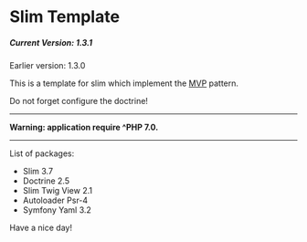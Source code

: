 <h1>Slim Template</h1>
<h5>Current Version: 1.3.1</h5>
<p>Earlier version: 1.3.0</p>

<main>
<p>This is a template for slim which implement the <a href="https://en.wikipedia.org/wiki/Model%E2%80%93view%E2%80%93presenter">MVP</a> pattern.</p>
<p>Do not forget configure the doctrine!</p>

<hr>
<b>Warning: application require ^PHP 7.0.</b>
<hr>
    
<p>List of packages:</p>
<ul>
    <li>Slim 3.7</li>
    <li>Doctrine 2.5</li>
    <li>Slim Twig View 2.1</li>
    <li>Autoloader Psr-4</li>
    <li>Symfony Yaml 3.2</li>
</ul>
</main>

<footer>
    <p>Have a nice day!</p>
</footer>   
